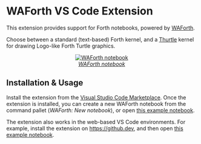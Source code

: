 # WAForth VS Code Extension

This extension provides support for Forth notebooks, powered by [WAForth](https://github.com/remko/waforth).

Choose between a standard (text-based) Forth kernel, and a 
[Thurtle](https://mko.re/thurtle/) kernel for drawing
Logo-like Forth Turtle graphics.

<div align="center">
<div>
<a href="https://github.dev/remko/waforth/blob/master/src/web/notebook/examples/drawing-with-forth.wafnb"><img src="https://raw.githubusercontent.com/remko/waforth/master/src/web/vscode-extension/doc/notebook.gif" alt="WAForth notebook"></a>
</div>
<figcaption><em><a href="https://github.dev/remko/waforth/blob/master/src/web/notebook/examples/drawing-with-forth.wafnb">WAForth notebook</a></em></figcaption>
</div>

## Installation & Usage 

Install the extension from the [Visual Studio Code Marketplace](https://marketplace.visualstudio.com/items?itemName=remko.waforth-vscode-extension).
Once the extension is installed, you can create a new WAForth notebook from the command pallet (*WAForth: New notebook*), or open [this example notebook](https://raw.githubusercontent.com/remko/waforth/master/src/web/notebook/examples/drawing-with-forth.wafnb).

The extension also works in the web-based VS Code environments. 
For example, install the extension on https://github.dev, and then open [this example notebook](https://github.dev/remko/waforth/blob/master/src/web/notebook/examples/drawing-with-forth.wafnb).
